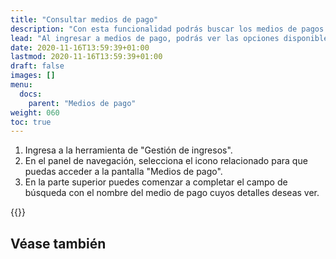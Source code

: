 ```yaml
---
title: "Consultar medios de pago"
description: "Con esta funcionalidad podrás buscar los medios de pagos vigentes."
lead: "Al ingresar a medios de pago, podrás ver las opciones disponibles en ePagos para que los estudiantes puedan abonar los tickets."
date: 2020-11-16T13:59:39+01:00
lastmod: 2020-11-16T13:59:39+01:00
draft: false
images: []
menu:
  docs:
    parent: "Medios de pago"
weight: 060
toc: true
---
```


1. Ingresa a la herramienta de "Gestión de ingresos".
1. En el panel de navegación, selecciona el icono relacionado para que puedas acceder a la pantalla "Medios de pago".
1. En la parte superior puedes comenzar a completar el campo de búsqueda con el nombre del medio de pago cuyos detalles deseas ver.

{{<note text="La grilla de búsqueda se irá filtrando automáticamente dependiendo del nombre que ingreses en el campo de búsqueda. Puedes utilizar el icono a la izquierda de los registros para arrastrar los medios de pagos y ubicarlos en el orden que desees.">}}

## Véase también

<!-- {{< link text="Editar medios de pago" to="editar-mediosdepago" >}} -->

